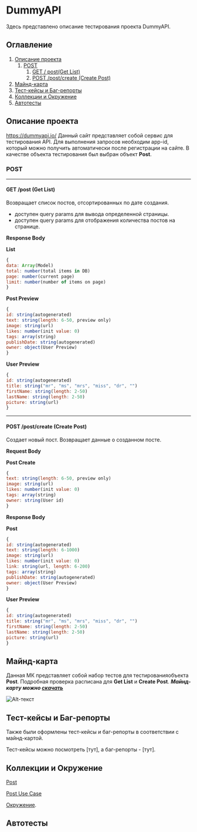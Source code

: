 # DummyAPI

Здесь представлено описание тестирования проекта DummyAPI.


## Оглавление
1. [Описание проекта](#описание-проекта)
    1. [POST](#post)
        1. [GET / post(Get List)](#get-post-get-list)
        2. [POST /post/create (Create Post)](#post-postcreate-create-post)
2. [Майнд-карта](#майнд-карта)
3. [Тест-кейсы и Баг-репорты](#тест-кейсы-и-баг-репорты)
4. [Коллекции и Окружение](#коллекции-и-окружение)
5. [Автотесты](#автотесты)


## Описание проекта

https://dummyapi.io/ Данный сайт представляет собой сервис для тестирования API. Для выполнения запросов необходим app-id, который можно получить автоматически после регистрации на сайте. В качестве объекта тестирования был выбран объект **Post**.

### POST
_____

#### GET /post (Get List)
Возвращает список постов, отсортированных по дате создания.
- доступен query params для вывода определенной страницы.
- доступен query params для отображения количества постов на странице.

**Response Body**

**List**
```javascript
{
data: Array(Model)
total: number(total items in DB)
page: number(current page)
limit: number(number of items on page)
}
```

**Post Preview**
```javascript
{
id: string(autogenerated)
text: string(length: 6-50, preview only)
image: string(url)
likes: number(init value: 0)
tags: array(string)
publishDate: string(autogenerated)
owner: object(User Preview)
}
```

**User Preview**
```javascript
{
id: string(autogenerated)
title: string("mr", "ms", "mrs", "miss", "dr", "")
firstName: string(length: 2-50)
lastName: string(length: 2-50)
picture: string(url)
}
```
_____
#### POST /post/create (Create Post)
Создает новый пост. Возвращает данные о созданном посте.

**Request Body**

**Post Create**
```javascript
{
text: string(length: 6-50, preview only)
image: string(url)
likes: number(init value: 0)
tags: array(string)
owner: string(User id)
}
```

**Response Body**

**Post**
```javascript
{
id: string(autogenerated)
text: string(length: 6-1000)
image: string(url)
likes: number(init value: 0)
link: string(url, length: 6-200)
tags: array(string)
publishDate: string(autogenerated)
owner: object(User Preview)
}
```

**User Preview**
```javascript
{
id: string(autogenerated)
title: string("mr", "ms", "mrs", "miss", "dr", "")
firstName: string(length: 2-50)
lastName: string(length: 2-50)
picture: string(url)
}
```


## Майнд-карта
Данная МК представляет собой набор тестов для тестированияобъекта **Post**. Подробная проверка расписана для **Get List** и **Create Post**.
***Майнд-карту можно [скачать](https://github.com/LesyaTester/DummyAPI/blob/main/DummyAPI.xmind)***

![Alt-текст](https://i.imgur.com/WAkMnDj.png "МК")

## Тест-кейсы и Баг-репорты

Также были оформлены тест-кейсы и баг-репорты в соответствии с майнд-картой.

Тест-кейсы можно посмотреть [тут], а баг-репорты - [тут].

## Коллекции и Окружение
[Post](https://github.com/LesyaTester/DummyAPI/blob/main/Post.postman_collection.json)

[Post Use Case](https://github.com/LesyaTester/DummyAPI/blob/main/PostUseCase.postman_collection.json)

[Окружение](https://github.com/LesyaTester/DummyAPI/blob/main/DummiAPI.postman_environment.json).

## Автотесты


